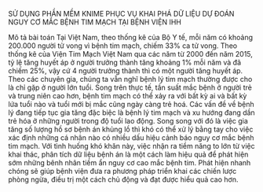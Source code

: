 SỬ DỤNG PHẦN MỀM KNIME PHỤC VỤ KHAI PHÁ DỮ LIỆU DỰ ĐOÁN NGUY CƠ MẮC BỆNH TIM MẠCH TẠI BỆNH VIỆN IHH

Mô tả bài toán
Tại Việt Nam, theo thống kê của Bộ Y tế, mỗi năm có khoảng 200.000 người tử vong vì bệnh tim mạch, chiếm 33% ca tử vong. Theo thống kê của Viện Tim Mạch Việt Nam qua các năm từ 2000 đến năm 2015, tỷ lệ tăng huyết áp ở người trưởng thành tăng khoảng 1% mỗi năm và đã chiếm 25%, vậy cứ 4 người trưởng thành thì có một người tăng huyết áp.
Theo các chuyên gia, chúng ta vẫn nghĩ bệnh lý tim mạch thường được cho là chỉ gặp ở người lớn tuổi. Song trên thực tế, tần suất mắc bệnh ở người trẻ và trung niên cao hơn, bệnh tim mạch có thể xảy ra với bất kỳ ai và bất kỳ lứa tuổi nào và tuổi mới bị mắc cũng ngày càng trẻ hoá. Các vấn đề về bệnh lý đang tiếp tục gia tăng đặc biệc là bệnh lý tim mạch và xu hướng đang dần trẻ hóa ở những người trong độ tuổi lao động. Song song với đó là việc gia tăng số lượng hồ sơ bệnh án khủng lồ thì khó có thể xử lý bằng tay cho việc xác định những cá nhân nào có nhiều dấu hiệu cảnh báo nguy cơ mắc bệnh tim mạch.
Với tình huống khó khăn này, việc nhận ra tiềm năng to lớn từ việc khai thác, phân tích dữ liệu bệnh án là một cách làm hiệu quả để phát hiện sớm những bênh nhân tiềm ẩn nguy cơ cao mắc bệnh tim. Phát hiện nhanh chóng sẽ giúp bệnh viện đưa ra phương pháp triển khai các chiến lược phòng ngừa, điều trị một cách chủ động và đạt được hiểu quả cao hơn.
